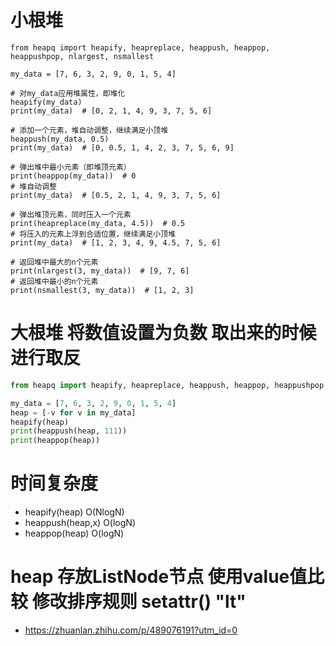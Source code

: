 # 小根堆
```python3
from heapq import heapify, heapreplace, heappush, heappop, heappushpop, nlargest, nsmallest

my_data = [7, 6, 3, 2, 9, 0, 1, 5, 4]

# 对my_data应用堆属性，即堆化
heapify(my_data)
print(my_data)  # [0, 2, 1, 4, 9, 3, 7, 5, 6]

# 添加一个元素，堆自动调整，继续满足小顶堆
heappush(my_data, 0.5)
print(my_data)  # [0, 0.5, 1, 4, 2, 3, 7, 5, 6, 9]

# 弹出堆中最小元素（即堆顶元素）
print(heappop(my_data))  # 0
# 堆自动调整
print(my_data)  # [0.5, 2, 1, 4, 9, 3, 7, 5, 6]

# 弹出堆顶元素，同时压入一个元素
print(heapreplace(my_data, 4.5))  # 0.5
# 将压入的元素上浮到合适位置，继续满足小顶堆
print(my_data)  # [1, 2, 3, 4, 9, 4.5, 7, 5, 6]

# 返回堆中最大的n个元素
print(nlargest(3, my_data))  # [9, 7, 6]
# 返回堆中最小的n个元素
print(nsmallest(3, my_data))  # [1, 2, 3]
```

# 大根堆 将数值设置为负数 取出来的时候进行取反

```python
from heapq import heapify, heapreplace, heappush, heappop, heappushpop, nlargest, nsmallest

my_data = [7, 6, 3, 2, 9, 0, 1, 5, 4]
heap = [-v for v in my_data]
heapify(heap)
print(heappush(heap, 111))
print(heappop(heap))
```

# 时间复杂度
- heapify(heap) O(NlogN)
- heappush(heap,x) O(logN)
- heappop(heap) O(logN)

# heap 存放ListNode节点 使用value值比较 修改排序规则 setattr() "__lt__"
- https://zhuanlan.zhihu.com/p/489076191?utm_id=0
